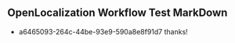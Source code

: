 ## OpenLocalization Workflow Test MarkDown
* a6465093-264c-44be-93e9-590a8e8f91d7 
thanks!<!--HONumber=Mar16_HO1-->
